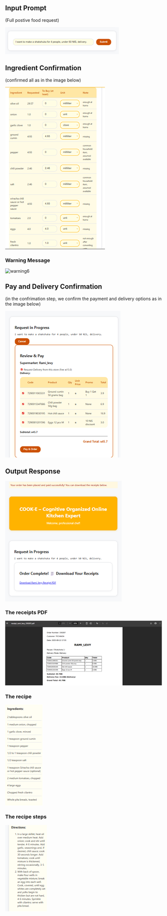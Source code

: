 ## Input Prompt
(Full postive food request)

![prompt6](media/prompt6.png)

## Ingredient Confirmation
(confirmed all as in the image below)

![conf6](media/conf6.png)

### Warning Message
![warning6](media/warning6.png)

## Pay and Delivery Confirmation

(in the confrimation step, we confirm the payment and delivery options as in the image below)

![pay6](media/pay6.png)

## Output Response

![output6](media/output6.png)
 
### The receipts PDF

![pdf6](media/pdf6.png)

### The recipe

![ing6](media/ing6.png)

### The recipe steps

![steps6](media/steps6.png)